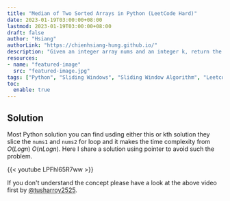 ```yaml
---
title: "Median of Two Sorted Arrays in Python (LeetCode Hard)"
date: 2023-01-19T03:00:00+08:00
lastmod: 2023-01-19T03:00:00+08:00
draft: false
author: "Hsiang"
authorLink: "https://chienhsiang-hung.github.io/"
description: "Given an integer array nums and an integer k, return the number of good subarrays of nums."
resources:
- name: "featured-image"
  src: "featured-image.jpg"
tags: ["Python", "Sliding Windows", "Sliding Window Algorithm", "Leetcode", "Leetcode Medium"]
toc:
  enable: true
---
```

## Solution
Most Python solution you can find usding either this or kth solution they slice the `nums1` and `nums2` for loop and it makes the time complexity from $O(Logn)$ $O(nLogn)$. Here I share a solution using pointer to avoid such the problem.

{{< youtube LPFhl65R7ww >}}

If you don't understand the concept please have a look at the above video first by [@tusharroy2525](https://www.youtube.com/@tusharroy2525/about). 